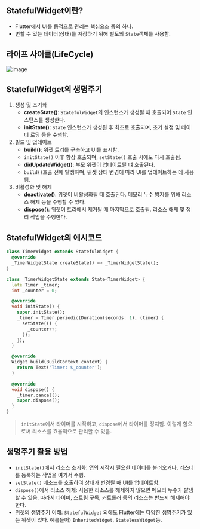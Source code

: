 ## StatefulWidget이란?
- Flutter에서 UI를 동적으로 관리는 핵심요소 중의 하나.
- 변할 수 있는 데이터(상태)를 저장하기 위해 별도의 `State`객체를 사용함.

## 라이프 사이클(LifeCycle)
![image](https://github.com/david-s-kim/TIL/assets/129301549/752cf937-4e2b-4018-859b-5405c06aafa2)

## StatefulWidget의 생명주기
1. 생성 및 초기화
   - **createState()**: `StatefulWidget`의 인스턴스가 생성될 때 호출되어 `State` 인스턴스를 생성한다.
   - **initState()**: `State` 인스턴스가 생성된 후 최초로 호출되며, 초기 설정 및 데이터 로딩 등을 수행함.
2. 빌드 및 업데이트
   - **build()**: 위젯 트리를 구축하고 UI를 표시함.
   - `initState()` 이후 항상 호출되며, `setState()` 호출 시에도 다시 호출됨.
   - **didUpdateWidget()**: 부모 위젯이 업데이트될 떄 호출된다.
   - `build()`호출 전에 발생하며, 위젯 상태 변경에 따라 UI를 업데이트하는 데 사용됨.
3. 비활성화 및 해제
   - **deactivate()**: 위젯이 비활성화될 때 호출된다. 메모리 누수 방지를 위해 리소스 해제 등을 수행할 수 있다.
   - **dispose()**: 위젯이 트리에서 제거될 때 마지막으로 호출됨. 리소스 해제 및 정리 작업을 수행한다.

## StatefulWidget의 에시코드
```dart
class TimerWidget extends StatefulWidget {
  @override
  _TimerWidgetState createState() => _TimerWidgetState();
}

class _TimerWidgetState extends State<TimerWidget> {
  late Timer _timer;
  int _counter = 0;

  @override
  void initState() {
    super.initState();
    _timer = Timer.periodic(Duration(seconds: 1), (timer) {
      setState(() {
        _counter++;
      });
    });
  }

  @override
  Widget build(BuildContext context) {
    return Text('Timer: $_counter');
  }

  @override
  void dispose() {
    _timer.cancel();
    super.dispose();
  }
}
```
>`initState`에서 타이머를 시작하고, `dispose`에서 타이머를 정지함. 이렇게 함으로써 리소스를 효율적으로 관리할 수 있음.

## 생명주기 활용 방법
- `initState()`에서 리소스 초기화: 앱의 시작시 필요한 데이터를 불러오거나, 리스너를 등록하는 작업을 여기서 수행.
- `setState()` 메소드를 호출하여 상태가 변경될 때 UI를 업데이트함.
- `dispose()`에서 리소스 해제: 사용한 리소스를 해제하지 않으면 메모리 누수가 발생할 수 있음. 따라서 타이머, 스트림 구독, 커트롤러 등의 리소스는 반드시 해제해야 한다.
- 위젯의 생명주기 이해: `StatefulWidget` 외에도 Flutter에는 다양한 생명주기가 있는 위젯이 있다. 예를들어) `InheritedWidget`, `StatelessWidget`등.

